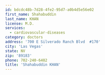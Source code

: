 ```yaml
---
id: bdcdc48b-7d28-4fe2-95d7-a0b4d5e56e02
first_name: Shahabuddin
last_name: KHAN
license: M.D.
services:
  - cardiovascular-diseases
category: doctors
address: '700 E Silverado Ranch Blvd  #170'
city: 'Las Vegas'
state: NV
zip: '89183'
phone: 702-240-6482
title: 'Shahabuddin KHAN'
---
```

